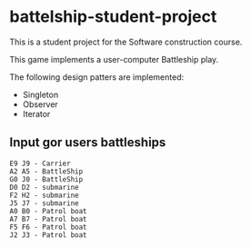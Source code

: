 # battelship-student-project
This is a student project for the Software construction course.

This game implements a user-computer Battleship play.

The following design patters are implemented:
* Singleton
* Observer
* Iterator

## Input gor users battleships
```
E9 J9 - Carrier
A2 A5 - BattleShip
G0 J0 - BattleShip
D0 D2 - submarine
F2 H2 - submarine
J5 J7 - submarine
A0 B0 - Patrol boat
A7 B7 - Patrol boat
F5 F6 - Patrol boat
J2 J3 - Patrol boat
```
